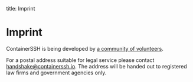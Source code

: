 title: Imprint

<h1>Imprint</h1>

ContainerSSH is being developed by <a href="/about/">a community of volunteers</a>.

For a postal address suitable for legal service please contact <a href="&#109;&#97;&#105;&#108;&#116;&#111;&#58;&#104;&#97;&#110;&#100;&#115;&#104;&#97;&#107;&#101;&#64;&#99;&#111;&#110;&#116;&#97;&#105;&#110;&#101;&#114;&#115;&#115;&#104;&#46;&#105;&#111;">&#104;&#97;&#110;&#100;&#115;&#104;&#97;&#107;&#101;&#64;&#99;&#111;&#110;&#116;&#97;&#105;&#110;&#101;&#114;&#115;&#115;&#104;&#46;&#105;&#111;</a>. The address will be handed out to registered law firms and government agencies only.